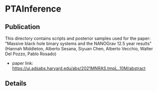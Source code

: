 # PTAInference

## Publication 
This directory contains scripts and posterior samples used for the paper: "Massive black hole binary systems and the NANOGrav 12.5 year results" (Hannah Middleton, Alberto Sesana, Siyuan Chen, Alberto Vecchio, Walter Del Pozzo, Pablo Rosado) 
 - paper link: https://ui.adsabs.harvard.edu/abs/2021MNRAS.tmpL..10M/abstract
 
 
 ## Details
